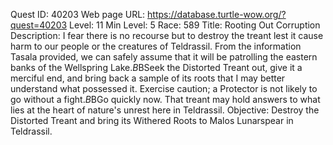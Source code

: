 Quest ID: 40203
Web page URL: https://database.turtle-wow.org/?quest=40203
Level: 11
Min Level: 5
Race: 589
Title: Rooting Out Corruption
Description: I fear there is no recourse but to destroy the treant lest it cause harm to our people or the creatures of Teldrassil. From the information Tasala provided, we can safely assume that it will be patrolling the eastern banks of the Wellspring Lake.$B$BSeek the Distorted Treant out, give it a merciful end, and bring back a sample of its roots that I may better understand what possessed it. Exercise caution; a Protector is not likely to go without a fight.$B$BGo quickly now. That treant may hold answers to what lies at the heart of nature's unrest here in Teldrassil.
Objective: Destroy the Distorted Treant and bring its Withered Roots to Malos Lunarspear in Teldrassil.
